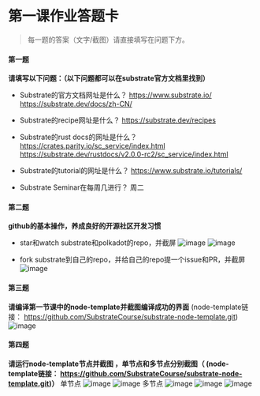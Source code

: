 # 第一课作业答题卡

> 每一题的答案（文字/截图）请直接填写在问题下方。

#### 第一题

**请填写以下问题：（以下问题都可以在substrate官方文档里找到）**

- Substrate的官方文档网址是什么？
https://www.substrate.io/
https://substrate.dev/docs/zh-CN/
  

- Substrate的recipe网址是什么？
https://substrate.dev/recipes
  

- Substrate的rust docs的网址是什么？
https://crates.parity.io/sc_service/index.html
https://substrate.dev/rustdocs/v2.0.0-rc2/sc_service/index.html  

- Substrate的tutorial的网址是什么？
https://www.substrate.io/tutorials/
  

- Substrate Seminar在每周几进行？
周二




#### 第二题

**github的基本操作，养成良好的开源社区开发习惯**

- star和watch substrate和polkadot的repo，并截屏
![image](https://github.com/kuoyehs/team4-1/blob/kuoyehs/lesson1/pic/2-1-1.png)
![image](https://github.com/kuoyehs/team4-1/blob/kuoyehs/lesson1/pic/2-1-2.png)

- fork substrate到自己的repo，并给自己的repo提一个issue和PR，并截屏
![image](https://github.com/kuoyehs/team4-1/blob/kuoyehs/lesson1/pic/2-2.png)




#### 第三题

**请编译第一节课中的node-template并截图编译成功的界面** (node-template链接： https://github.com/SubstrateCourse/substrate-node-template.git)
![image](https://github.com/kuoyehs/team4-1/blob/kuoyehs/lesson1/pic/3.png)


#### 第四题

**请运行node-template节点并截图 ，单节点和多节点分别截图（ (node-template链接： https://github.com/SubstrateCourse/substrate-node-template.git)）**
单节点
![image](https://github.com/kuoyehs/team4-1/blob/kuoyehs/lesson1/pic/4-1-1.png)
![image](https://github.com/kuoyehs/team4-1/blob/kuoyehs/lesson1/pic/4-1-2.png)
多节点
![image](https://github.com/kuoyehs/team4-1/blob/kuoyehs/lesson1/pic/4-2-1.png)
![image](https://github.com/kuoyehs/team4-1/blob/kuoyehs/lesson1/pic/4-2-2.png)
![image](https://github.com/kuoyehs/team4-1/blob/kuoyehs/lesson1/pic/4-2-3.png)
